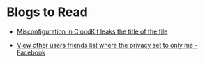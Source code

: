 # Blogs to Read 

- [ Misconfiguration in CloudKit leaks the title of the file ](https://feed.bugs.xdavidhu.me/bugs/0014)

- [ View other users friends list where the privacy set to only me - Facebook ](https://ph-hitachi.medium.com/view-friends-list-of-any-users-using-view-as-facebook-bug-bounty-edeb6af5640b)
